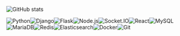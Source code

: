 <!--
**loveclever/loveclever** is a ✨ _special_ ✨ repository because its `README.md` (this file) appears on your GitHub profile.

Here are some ideas to get you started:

- 🔭 I’m currently working on ...
- 🌱 I’m currently learning ...
- 👯 I’m looking to collaborate on ...
- 🤔 I’m looking for help with ...
- 💬 Ask me about ...
- 📫 How to reach me: ...
- 😄 Pronouns: ...
- ⚡ Fun fact: ...
-->

<!-- - 📫 How to reach me: likesclever@gmail.com -->

![GitHub stats](https://github-readme-stats.vercel.app/api?username=loveclever&include_all_commits=true&count_private=true&hide=stars,issues)

![Python](https://img.shields.io/badge/-Python-3776AB?style=plastic&logo=python&logoColor=white)![Django](https://img.shields.io/badge/-Django-113127?style=plastic&logo=django&logoColor=white)![Flask](https://img.shields.io/badge/-Flask-000000?style=plastic&logo=flask&logoColor=white)![Node.js](https://img.shields.io/badge/-Node.js-339933?style=plastic&logo=node.js&logoColor=white)![Socket.IO](https://img.shields.io/badge/-Socket.IO-010101?style=plastic&logo=socket.io&logoColor=white)![React](https://img.shields.io/badge/-React-61DAFB?style=plastic&logo=react&logoColor=white)![MySQL](https://img.shields.io/badge/-MySQL-4479A1?style=plastic&logo=mysql&logoColor=white)![MariaDB](https://img.shields.io/badge/-MariaDB-003545?style=plastic&logo=mariadb&logoColor=white)![Redis](https://img.shields.io/badge/-Redis-DC382D?style=plastic&logo=redis&logoColor=white)![Elasticsearch](https://img.shields.io/badge/-Elasticsearch-005571?style=plastic&logo=elasticsearch&logoColor=white)![Docker](https://img.shields.io/badge/-Docker-2496ED?style=plastic&logo=docker&logoColor=white)![Git](https://img.shields.io/badge/-Git-F05032?style=plastic&logo=git&logoColor=white)
